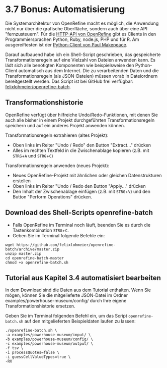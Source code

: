 # 3.7 Bonus: Automatisierung

Die Systemarchitektur von OpenRefine macht es möglich, die Anwendung nicht nur über die grafische Oberfläche, sondern auch über eine API "fernzusteuern". Für die [HTTP-API von OpenRefine](https://github.com/OpenRefine/OpenRefine/wiki/OpenRefine-API) gibt es Clients in den Programmiersprachen Python, Ruby, node.js, PHP und für R. Am ausgereiftesten ist der [Python-Client von Paul Makepeace](https://github.com/PaulMakepeace/refine-client-py/).

Darauf aufbauend habe ich ein Shell-Script geschrieben, das gespeicherte Transformationsregeln auf eine Vielzahl von Dateien anwenden kann. Es lädt sich alle benötigten Komponenten wie beispielsweise den Python-Client automatisch aus dem Internet. Die zu verarbeitenden Daten und die Transformationsregeln (als JSON-Dateien) müssen vorab in Dateiordnern bereitgestellt werden. Das Script ist bei GitHub frei verfügbar: [felixlohmeier/openrefine-batch](https://github.com/felixlohmeier/openrefine-batch).

## Transformationshistorie

OpenRefine verfügt über hilfreiche Undo/Redo-Funktionen, mit denen Sie auch alle bisher in einem Projekt durchgeführten Transformationsregeln speichern und auf ein anderes Projekt anwenden können.

Transformationsregeln extrahieren (altes Projekt):

* Oben links im Reiter "Undo / Redo" den Button "Extract..." drücken
* Alles im rechten Textfeld in die Zwischenablage kopieren (z.B. mit ```STRG```+```A``` und ```STRG```+```C```)

Transformationsregeln anwenden (neues Projekt):

* Neues OpenRefine-Projekt mit ähnlichen oder gleichen Datenstrukturen erstellen
* Oben links im Reiter "Undo / Redo den Button "Apply..." drücken
* Den Inhalt der Zwischenablage einfügen (z.B. mit ```STRG```+```V```) und den Button "Perform Operations" drücken.

## Download des Shell-Scripts openrefine-batch

* Falls OpenRefine im Terminal noch läuft, beenden Sie es durch die Tastenkombination ```STRG```+```C```.
* Geben Sie im Terminal folgende Befehle ein:

```
wget https://github.com/felixlohmeier/openrefine-batch/archive/master.zip
unzip master.zip
cd openrefine-batch-master
chmod +x openrefine-batch.sh
```

## Tutorial aus Kapitel 3.4 automatisiert bearbeiten

In dem Download sind die Daten aus dem Tutorial enthalten. Wenn Sie mögen, können Sie die mitgelieferte JSON-Datei im Ordner examples/powerhouse-museum/config/ durch Ihre eigene Transformationshistorie ersetzen.

Geben Sie im Terminal folgenden Befehl ein, um das Script ```openrefine-batch.sh``` auf den mitgelieferten Beispieldaten laufen zu lassen:

```
./openrefine-batch.sh \
-a examples/powerhouse-museum/input/ \
-b examples/powerhouse-museum/config/ \
-c examples/powerhouse-museum/output/ \
-f tsv \
-i processQuotes=false \
-i guessCellValueTypes=true \
-RX
```